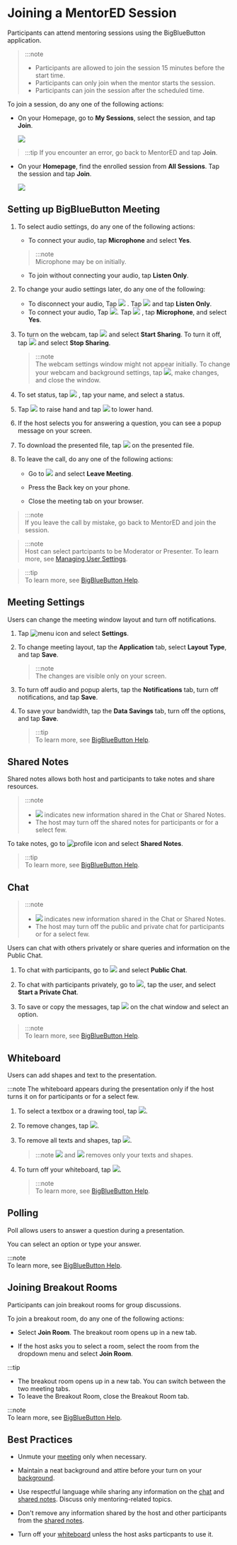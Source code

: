 # Joining a MentorED Session

Participants can attend mentoring sessions using the BigBlueButton application.

> :::note  
> * Participants are allowed to join the session 15 minutes before the start time.
> * Participants can only join when the mentor starts the session.
> * Participants can join the session after the scheduled time.

To join a session, do any one of the following actions:

* On your Homepage, go to **My Sessions**, select the session, and tap **Join**. 

  ![](media/mysessions-joinbutton.PNG)


>:::tip 
>If you encounter an error, go back to MentorED and tap **Join**.
    
* On your **Homepage**, find the enrolled session from **All Sessions**. Tap the session and tap **Join**.

  ![](media/joinsession.png)

##  Setting up BigBlueButton Meeting

1.  To select audio settings, do any one of the following actions:

    * To connect your audio, tap **Microphone** and select **Yes**. 

    > :::note  
    Microphone may be on initially.

    * To join without connecting your audio, tap **Listen Only**.


2. To change your audio settings later, do any one of the following:

   * To disconnect your audio, Tap ![](media/audiobutton.png) . Tap  ![](media/audiobutton-off.png)  and tap **Listen Only**.
   * To connect your audio, Tap ![](media/listenonlybutton.png). Tap ![](media/audiobutton-off.png) , tap **Microphone**, and select **Yes**.


3.  To turn on the webcam, tap ![](media/webcam-off.png) and select **Start Sharing**. To turn it off, tap ![](media/webcam-on.png) and select **Stop Sharing**.

    > :::note  
    > The webcam settings window might not appear initially. 
    > To change your webcam and background settings, tap ![](media/webcam-on.png), make changes, and close the window.

4. To set status, tap ![](media/bbb-profileicon.png) , tap your name, and select a status.

5. Tap ![](media/loweredhand.png) to raise hand and tap ![](media/raisedhand.png) to lower hand.

6. If the host selects you for answering a question, you can see a popup message on your screen.

7. To download the presented file, tap ![](media/presentedfile-download-icon.png) on the presented file.


8.	To leave the call, do any one of the following actions:

    * Go to ![](media/menu-icon.png)  and select **Leave Meeting**.

    * Press the Back key on your phone.

    * Close the meeting tab on your browser.

  > :::note  
  > If you leave the call by mistake, go back to MentorED and join the session.
  
  > :::note  
  Host can select partcipants to be Moderator or Presenter. To learn more, see [Managing User Settings](starting-a-session.md). 

  > :::tip  
  To learn more, see [BigBlueButton Help](https://docs.bigbluebutton.org/support/getting-help.html).

    

## Meeting Settings 
Users can change the meeting window layout and turn off notifications.

1. Tap ![menu icon](media/menu-icon.png) and select **Settings**. 

2. To change meeting layout, tap the **Application** tab, select **Layout Type**, and tap **Save**.

   > :::note  
   > The changes are visible only on your screen.


3.  To turn off audio and popup alerts, tap the **Notifications** tab, turn off notifications, and tap **Save**.

4. To save your bandwidth, tap the **Data Savings** tab, turn off the options, and tap **Save**.

    > :::tip  
    > To learn more, see [BigBlueButton Help](https://docs.bigbluebutton.org/support/getting-help.html).

## Shared Notes 
Shared notes allows both host and participants to take notes and share resources.

> :::note   
> * ![](media/bbb-profileicon-notification.png) indicates new information shared in the Chat or Shared Notes.
> * The host may turn off the shared notes for participants or for a select few.


To take notes, go to ![profile icon](media/bbb-profileicon.png) and select **Shared Notes**. 


> :::tip  
> To learn more, see [BigBlueButton Help](https://docs.bigbluebutton.org/support/getting-help.html).



## Chat 

> :::note  
> * ![](media/bbb-profileicon-notification.png) indicates new information shared in the Chat or Shared Notes. 
> * The host may turn off the public and private chat for participants or for a select few.


Users can chat with others privately or share queries and information on the Public Chat.

1. To chat with participants, go to ![](media/bbb-profileicon.png) and select **Public Chat**. 

2. To chat with participants privately, go to ![](media/bbb-profileicon.png), tap the user, and select **Start a Private Chat**. 

3. To save or copy the messages, tap ![](media/menu-icon.png) on the chat window and select an option.

> :::note  
> To learn more, see [BigBlueButton Help](https://docs.bigbluebutton.org/support/getting-help.html).



## Whiteboard 

Users can add shapes and text to the presentation.

:::note 
The whiteboard appears during the presentation only if the host turns it on for participants or for a select few.

1. To select a textbox or a drawing tool, tap ![](media/whiteboardtool-text-and-shapes.png).

2. To remove changes, tap ![](media/whiteboardtools-undochange.png).

3. To remove all texts and shapes, tap ![](media/whiteboardtools-deletetool.png).

    > :::note
     ![](media/whiteboardtools-undochange.png) and ![](media/whiteboardtools-deletetool.png) removes only your texts and shapes.
    

4. To turn off your whiteboard, tap ![](media/whiteboardtools-turnoff.png).

    > :::note  
    > To learn more, see [BigBlueButton Help](https://docs.bigbluebutton.org/support/getting-help.html).


## Polling 
Poll allows users to answer a question during a presentation.

You can select an option or type your answer.

:::note  
To learn more, see [BigBlueButton Help](https://docs.bigbluebutton.org/support/getting-help.html).

## Joining Breakout Rooms 
Participants can join breakout rooms for group discussions.

To join a breakout room, do any one of the following actions:

* Select **Join Room**. The breakout room opens up in a new tab.

* If the host asks you to select a room, select the room from the dropdown menu and select **Join Room**.

:::tip  
* The breakout room opens up in a new tab. You can switch between the two meeting tabs. 
* To leave the Breakout Room, close the Breakout Room tab.

:::note  
To learn more, see [BigBlueButton Help](https://docs.bigbluebutton.org/support/getting-help.html).


## Best Practices

-   Unmute your [meeting](#setting-up-bigbluebutton-meeting) only when necessary.

-   Maintain a neat background and attire before your turn on your [background](#setting-up-bigbluebutton-meeting). 

-   Use respectful language while sharing any information on the [chat](#chat) and [shared notes](#shared-notes). Discuss only mentoring-related topics.

- Don't remove any information shared by the host and other participants from the [shared notes](#shared-notes).

- Turn off your [whiteboard](#whiteboard)  unless the host asks particpants to use it. 
